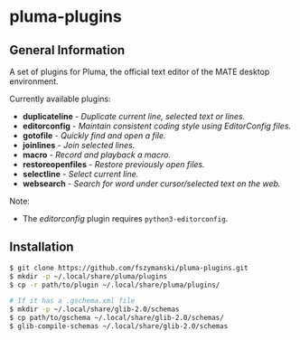 # pluma-plugins

## General Information

A set of plugins for Pluma, the official text editor of the MATE desktop environment.

Currently available plugins:

- **duplicateline** - *Duplicate current line, selected text or lines.*
- **editorconfig** - *Maintain consistent coding style using EditorConfig files.*
- **gotofile** - *Quickly find and open a file.*
- **joinlines** - *Join selected lines.*
- **macro** - *Record and playback a macro.*
- **restoreopenfiles** - *Restore previously open files.*
- **selectline** - *Select current line.*
- **websearch** - *Search for word under cursor/selected text on the web.*

Note:
- The *editorconfig* plugin requires `python3-editorconfig`.

## Installation

```sh
$ git clone https://github.com/fszymanski/pluma-plugins.git
$ mkdir -p ~/.local/share/pluma/plugins
$ cp -r path/to/plugin ~/.local/share/pluma/plugins/

# If it has a .gschema.xml file
$ mkdir -p ~/.local/share/glib-2.0/schemas
$ cp path/to/gschema ~/.local/share/glib-2.0/schemas/
$ glib-compile-schemas ~/.local/share/glib-2.0/schemas
```
